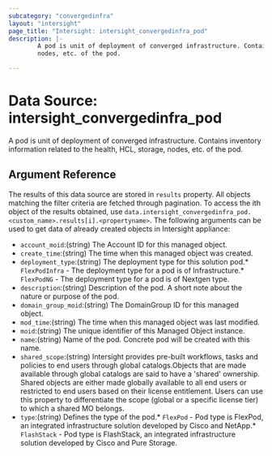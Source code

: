 ```yaml
---
subcategory: "convergedinfra"
layout: "intersight"
page_title: "Intersight: intersight_convergedinfra_pod"
description: |-
        A pod is unit of deployment of converged infrastructure. Contains inventory information related to the health, HCL, storage,
        nodes, etc. of the pod.

---
```


# Data Source: intersight_convergedinfra_pod
A pod is unit of deployment of converged infrastructure. Contains inventory information related to the health, HCL, storage,
nodes, etc. of the pod.
## Argument Reference
The results of this data source are stored in `results` property.
All objects matching the filter criteria are fetched through pagination.
To access the ith object of the results obtained, use `data.intersight_convergedinfra_pod.<custom_name>.results[i].<propertyname>`.
The following arguments can be used to get data of already created objects in Intersight appliance:
* `account_moid`:(string) The Account ID for this managed object. 
* `create_time`:(string) The time when this managed object was created. 
* `deployment_type`:(string) The deployment type for this solution pod.* `FlexPodInfra` - The deployment type for a pod is of Infrastructure.* `FlexPodNG` - The deployment type for a pod is of Nextgen type. 
* `description`:(string) Description of the pod. A short note about the nature or purpose of the pod. 
* `domain_group_moid`:(string) The DomainGroup ID for this managed object. 
* `mod_time`:(string) The time when this managed object was last modified. 
* `moid`:(string) The unique identifier of this Managed Object instance. 
* `name`:(string) Name of the pod. Concrete pod will be created with this name. 
* `shared_scope`:(string) Intersight provides pre-built workflows, tasks and policies to end users through global catalogs.Objects that are made available through global catalogs are said to have a 'shared' ownership. Shared objects are either made globally available to all end users or restricted to end users based on their license entitlement. Users can use this property to differentiate the scope (global or a specific license tier) to which a shared MO belongs. 
* `type`:(string) Defines the type of the pod.* `FlexPod` - Pod type is FlexPod, an integrated infrastructure solution developed by Cisco and NetApp.* `FlashStack` - Pod type is FlashStack, an integrated infrastructure solution developed by Cisco and Pure Storage. 
 
